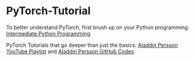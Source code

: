 # PyTorch-Tutorial

To better understand PyTorch, first brush up on your Python programming: [Intermediate Python Programming](https://pythonprogramming.net/introduction-intermediate-python-tutorial/).

PyTorch Tutorials that go deeper than just the basics: [Aladdin Persson YouTube Playlist](https://www.youtube.com/playlist?list=PLhhyoLH6IjfxeoooqP9rhU3HJIAVAJ3Vz) and [Aladdin Persson GitHub Codes](https://github.com/aladdinpersson/Machine-Learning-Collection/tree/master/ML/Pytorch).
